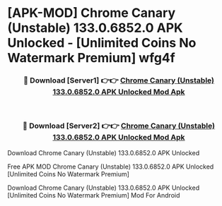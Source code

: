 # [APK-MOD] Chrome Canary (Unstable) 133.0.6852.0 APK Unlocked - [Unlimited Coins No Watermark Premium] wfg4f



<div align="center">
<h3>🔴 Download [Server1] 👉👉 <a href="https://momento.my/?title=Chrome_Canary_(Unstable)_133.0.6852.0_APK_Unlocked">Chrome Canary (Unstable) 133.0.6852.0 APK Unlocked Mod Apk</a></h3><br>

<h3>🔴 Download [Server2] 👉👉 <a href="https://momento.my/?title=Chrome_Canary_(Unstable)_133.0.6852.0_APK_Unlocked">Chrome Canary (Unstable) 133.0.6852.0 APK Unlocked Mod Apk</a></h3>
</div>



Download Chrome Canary (Unstable) 133.0.6852.0 APK Unlocked 

Free APK MOD Chrome Canary (Unstable) 133.0.6852.0 APK Unlocked [Unlimited Coins No Watermark Premium]

Download Chrome Canary (Unstable) 133.0.6852.0 APK Unlocked [Unlimited Coins No Watermark Premium] Mod For Android
